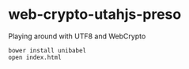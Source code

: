 # web-crypto-utahjs-preso
Playing around with UTF8 and WebCrypto

```
bower install unibabel
open index.html
```
